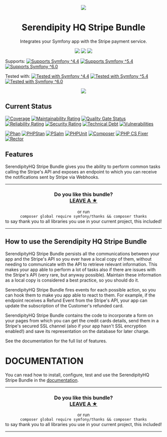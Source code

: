<p align="center">
    <a href="http://www.serendipityhq.com" target="_blank">
        <img style="max-width: 350px" src="http://www.serendipityhq.com/assets/open-source-projects/Logo-SerendipityHQ-Icon-Text-Purple.png">
    </a>
</p>

<h1 align="center">Serendipity HQ Stripe Bundle</h1>
<p align="center">Integrates your Symfony app with the Stripe payment service.</p>
<p align="center">
    <a href="https://github.com/Aerendir/bundle-stripe/releases"><img src="https://img.shields.io/packagist/v/serendipity_hq/bundle-stripe.svg?style=flat-square"></a>
    <a href="https://opensource.org/licenses/MIT"><img src="https://img.shields.io/badge/license-MIT-brightgreen.svg?style=flat-square"></a>
    <a href="https://github.com/Aerendir/bundle-stripe/releases"><img src="https://img.shields.io/packagist/php-v/serendipity_hq/bundle-stripe?color=%238892BF&style=flat-square&logo=php" /></a>
</p>
<p>
    Supports:
    <a title="Supports Symfony ^4.4" href="https://github.com/Aerendir/bundle-aws-ses-monitor/actions?query=branch%3Adev"><img title="Supports Symfony ^4.4" src="https://img.shields.io/badge/Symfony-%5E4.4-333?style=flat-square&logo=symfony" /></a>
    <a title="Supports Symfony ^5.4" href="https://github.com/Aerendir/bundle-aws-ses-monitor/actions?query=branch%3Adev"><img title="Supports Symfony ^5.4" src="https://img.shields.io/badge/Symfony-%5E5.4-333?style=flat-square&logo=symfony" /></a>
    <a title="Supports Symfony ^6.0" href="https://github.com/Aerendir/bundle-aws-ses-monitor/actions?query=branch%3Adev"><img title="Supports Symfony ^6.0" src="https://img.shields.io/badge/Symfony-%5E6.0-333?style=flat-square&logo=symfony" /></a>
</p>
<p>
    Tested with:
    <a title="Tested with Symfony ^4.4" href="https://github.com/Aerendir/bundle-aws-ses-monitor/actions?query=branch%3Adev"><img title="Tested with Symfony ^4.4" src="https://img.shields.io/badge/Symfony-%5E4.4-333?style=flat-square&logo=symfony" /></a>
    <a title="Tested with Symfony ^5.4" href="https://github.com/Aerendir/bundle-aws-ses-monitor/actions?query=branch%3Adev"><img title="Tested with Symfony ^5.4" src="https://img.shields.io/badge/Symfony-%5E5.4-333?style=flat-square&logo=symfony" /></a>
    <a title="Tested with Symfony ^6.0" href="https://github.com/Aerendir/bundle-aws-ses-monitor/actions?query=branch%3Adev"><img title="Tested with Symfony ^6.0" src="https://img.shields.io/badge/Symfony-%5E6.0-333?style=flat-square&logo=symfony" /></a>
</p>
<p align="center">
    <a href="https://www.php.net/manual/en/book.json.php"><img src="https://img.shields.io/badge/Requires-ext--json-%238892BF?style=flat-square&logo=php"></a>
</p>

## Current Status

[![Coverage](https://sonarcloud.io/api/project_badges/measure?project=Aerendir_bundle-stripe&metric=coverage)](https://sonarcloud.io/dashboard?id=Aerendir_bundle-stripe)
[![Maintainability Rating](https://sonarcloud.io/api/project_badges/measure?project=Aerendir_bundle-stripe&metric=sqale_rating)](https://sonarcloud.io/dashboard?id=Aerendir_bundle-stripe)
[![Quality Gate Status](https://sonarcloud.io/api/project_badges/measure?project=Aerendir_bundle-stripe&metric=alert_status)](https://sonarcloud.io/dashboard?id=Aerendir_bundle-stripe)
[![Reliability Rating](https://sonarcloud.io/api/project_badges/measure?project=Aerendir_bundle-stripe&metric=reliability_rating)](https://sonarcloud.io/dashboard?id=Aerendir_bundle-stripe)
[![Security Rating](https://sonarcloud.io/api/project_badges/measure?project=Aerendir_bundle-stripe&metric=security_rating)](https://sonarcloud.io/dashboard?id=Aerendir_bundle-stripe)
[![Technical Debt](https://sonarcloud.io/api/project_badges/measure?project=Aerendir_bundle-stripe&metric=sqale_index)](https://sonarcloud.io/dashboard?id=Aerendir_bundle-stripe)
[![Vulnerabilities](https://sonarcloud.io/api/project_badges/measure?project=Aerendir_bundle-stripe&metric=vulnerabilities)](https://sonarcloud.io/dashboard?id=Aerendir_bundle-stripe)

[![Phan](https://github.com/Aerendir/bundle-stripe/workflows/Phan/badge.svg)](https://github.com/Aerendir/bundle-stripe/actions?query=branch%3Adev)
[![PHPStan](https://github.com/Aerendir/bundle-stripe/workflows/PHPStan/badge.svg)](https://github.com/Aerendir/bundle-stripe/actions?query=branch%3Adev)
[![PSalm](https://github.com/Aerendir/bundle-stripe/workflows/PSalm/badge.svg)](https://github.com/Aerendir/bundle-stripe/actions?query=branch%3Adev)
[![PHPUnit](https://github.com/Aerendir/bundle-stripe/workflows/PHPunit/badge.svg)](https://github.com/Aerendir/bundle-stripe/actions?query=branch%3Adev)
[![Composer](https://github.com/Aerendir/bundle-stripe/workflows/Composer/badge.svg)](https://github.com/Aerendir/bundle-stripe/actions?query=branch%3Adev)
[![PHP CS Fixer](https://github.com/Aerendir/bundle-stripe/workflows/PHP%20CS%20Fixer/badge.svg)](https://github.com/Aerendir/bundle-stripe/actions?query=branch%3Adev)
[![Rector](https://github.com/Aerendir/bundle-stripe/workflows/Rector/badge.svg)](https://github.com/Aerendir/bundle-stripe/actions?query=branch%3Adev)

## Features

SerendipityHQ Stripe Bundle gives you the ability to perform common tasks calling the Stripe's API and exposes an endpoint to which you can receive the notifications sent by Stripe via Webhooks.

<hr />
<h3 align="center">
    <b>Do you like this bundle?</b><br />
    <b><a href="#js-repo-pjax-container">LEAVE A &#9733;</a></b>
</h3>
<p align="center">
    or run<br />
    <code>composer global require symfony/thanks && composer thanks</code><br />
    to say thank you to all libraries you use in your current project, this included!
</p>
<hr />

How to use the Serendipity HQ Stripe Bundle
-------------------------------------------

SerendipityHQ Stripe Bundle persists all the communications between your app and the Stripe's API so you ever have a local copy of them, without needing to communicate with the API to retrieve relevant information. This makes your app able to perform a lot of tasks also if there are issues with the
Stripe's API (very rare, but anyway possible).
Maintain these information as a local copy is considered a best practice, so you should do it.

SerendipityHQ Stripe Bundle fires events for each possible action, so you can hook them to make you app able to react to them.
For example, if the endpoint receives a Refund Event from the Stripe's API, your app can update the subscription of the Customer's refunded card.

SerendipityHQ Stripe Bundle contains the code to incorporate a form on your pages from which you can get the credit cards details, send them in a Stripe's secured SSL channel (also if your app hasn't SSL encryption enabled!) and save its representation on the database for later charge.

See the documentation for the full list of features.

DOCUMENTATION
=============

You can read how to install, configure, test and use the SerendipityHQ Stripe Bundle in the [documentation](docs/Index.md).

<hr />
<h3 align="center">
    <b>Do you like this bundle?</b><br />
    <b><a href="#js-repo-pjax-container">LEAVE A &#9733;</a></b>
</h3>
<p align="center">
    or run<br />
    <code>composer global require symfony/thanks && composer thanks</code><br />
    to say thank you to all libraries you use in your current project, this included!
</p>
<hr />
